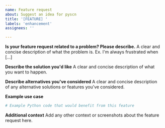 ```yaml
---
name: Feature request
about: Suggest an idea for pyscn
title: '[FEATURE] '
labels: 'enhancement'
assignees: ''

---
```


**Is your feature request related to a problem? Please describe.**
A clear and concise description of what the problem is. Ex. I'm always frustrated when [...]

**Describe the solution you'd like**
A clear and concise description of what you want to happen.

**Describe alternatives you've considered**
A clear and concise description of any alternative solutions or features you've considered.

**Example use case**
```python
# Example Python code that would benefit from this feature
```

**Additional context**
Add any other context or screenshots about the feature request here.
